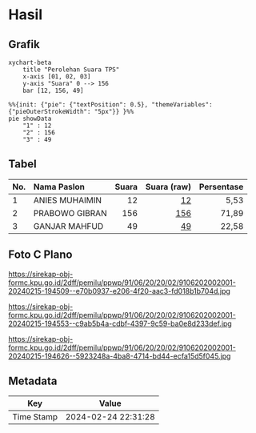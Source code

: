 # Hasil

## Grafik

```mermaid
xychart-beta
    title "Perolehan Suara TPS"
    x-axis [01, 02, 03]
    y-axis "Suara" 0 --> 156
    bar [12, 156, 49]
```

```mermaid
%%{init: {"pie": {"textPosition": 0.5}, "themeVariables": {"pieOuterStrokeWidth": "5px"}} }%%
pie showData
    "1" : 12
    "2" : 156
    "3" : 49
```

## Tabel

| No. | Nama Paslon    | Suara | Suara (raw) | Persentase |
|:--- |:-------------- | -----:| -----------:| ----------:|
| 1   | ANIES MUHAIMIN | 12    | [12][p-1]   | 5,53       |
| 2   | PRABOWO GIBRAN | 156   | [156][p-2]  | 71,89      |
| 3   | GANJAR MAHFUD  | 49    | [49][p-3]   | 22,58      |


[p-1]: https://github.com/gigit-pemilu/pemilu-2024-91-papua/blob/main/pilpres/hitung-suara/sub/91-papua/sub/06-biak-numfor/sub/20-oridek/sub/2002-bakribo/sub/001-tps/sub/paslon-1.txt
[p-2]: https://github.com/gigit-pemilu/pemilu-2024-91-papua/blob/main/pilpres/hitung-suara/sub/91-papua/sub/06-biak-numfor/sub/20-oridek/sub/2002-bakribo/sub/001-tps/sub/paslon-2.txt
[p-3]: https://github.com/gigit-pemilu/pemilu-2024-91-papua/blob/main/pilpres/hitung-suara/sub/91-papua/sub/06-biak-numfor/sub/20-oridek/sub/2002-bakribo/sub/001-tps/sub/paslon-3.txt

## Foto C Plano

https://sirekap-obj-formc.kpu.go.id/2dff/pemilu/ppwp/91/06/20/20/02/9106202002001-20240215-194509--e70b0937-e206-4f20-aac3-fd018b1b704d.jpg

https://sirekap-obj-formc.kpu.go.id/2dff/pemilu/ppwp/91/06/20/20/02/9106202002001-20240215-194553--c9ab5b4a-cdbf-4397-9c59-ba0e8d233def.jpg

https://sirekap-obj-formc.kpu.go.id/2dff/pemilu/ppwp/91/06/20/20/02/9106202002001-20240215-194626--5923248a-4ba8-4714-bd44-ecfa15d5f045.jpg


## Metadata

| Key        | Value               |
| ---------- | ------------------- |
| Time Stamp | 2024-02-24 22:31:28 |



